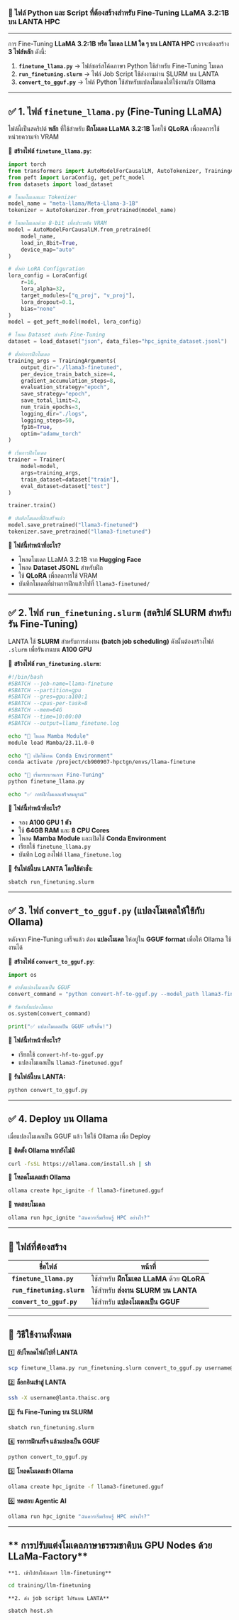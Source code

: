 ### **📌 ไฟล์ Python และ Script ที่ต้องสร้างสำหรับ Fine-Tuning LLaMA 3.2:1B บน LANTA HPC**
---
การ Fine-Tuning **LLaMA 3.2:1B หรือ โมเดล LLM ใด ๆ บน LANTA HPC** เราจะต้องสร้าง **3 ไฟล์หลัก** ดังนี้:

1. **`finetune_llama.py`** → ไฟล์ซอร์สโค้ดภาษา Python ใช้สำหรับ Fine-Tuning โมเดล  
2. **`run_finetuning.slurm`** → ไฟล์ Job Script ใช้ส่งงานผ่าน SLURM บน LANTA  
3. **`convert_to_gguf.py`** → ไฟล์ Python ใช้สำหรับแปลงโมเดลให้ใช้งานกับ Ollama  

---

## **✅ 1. ไฟล์ `finetune_llama.py` (Fine-Tuning LLaMA)**
ไฟล์นี้เป็นสคริปต์ **หลัก** ที่ใช้สำหรับ **ฝึกโมเดล LLaMA 3.2:1B** โดยใช้ **QLoRA** เพื่อลดการใช้หน่วยความจำ VRAM

📌 **สร้างไฟล์ `finetune_llama.py`**:
```python
import torch
from transformers import AutoModelForCausalLM, AutoTokenizer, TrainingArguments, Trainer
from peft import LoraConfig, get_peft_model
from datasets import load_dataset

# โหลดโมเดลและ Tokenizer
model_name = "meta-llama/Meta-Llama-3-1B"
tokenizer = AutoTokenizer.from_pretrained(model_name)

# โหลดโมเดลด้วย 8-bit เพื่อประหยัด VRAM
model = AutoModelForCausalLM.from_pretrained(
    model_name, 
    load_in_8bit=True,
    device_map="auto"
)

# ตั้งค่า LoRA Configuration
lora_config = LoraConfig(
    r=16,  
    lora_alpha=32,  
    target_modules=["q_proj", "v_proj"],  
    lora_dropout=0.1,  
    bias="none"
)
model = get_peft_model(model, lora_config)

# โหลด Dataset สำหรับ Fine-Tuning
dataset = load_dataset("json", data_files="hpc_ignite_dataset.jsonl")

# ตั้งค่าการฝึกโมเดล
training_args = TrainingArguments(
    output_dir="./llama3-finetuned",
    per_device_train_batch_size=4,
    gradient_accumulation_steps=8,
    evaluation_strategy="epoch",
    save_strategy="epoch",
    save_total_limit=2,
    num_train_epochs=3,
    logging_dir="./logs",
    logging_steps=50,
    fp16=True,  
    optim="adamw_torch"
)

# เริ่มการฝึกโมเดล
trainer = Trainer(
    model=model,
    args=training_args,
    train_dataset=dataset["train"],
    eval_dataset=dataset["test"]
)

trainer.train()

# บันทึกโมเดลที่ฝึกเสร็จแล้ว
model.save_pretrained("llama3-finetuned")
tokenizer.save_pretrained("llama3-finetuned")
```
🔹 **ไฟล์นี้ทำหน้าที่อะไร?**
- โหลดโมเดล LLaMA 3.2:1B จาก **Hugging Face**
- โหลด **Dataset JSONL** สำหรับฝึก
- ใช้ **QLoRA** เพื่อลดการใช้ VRAM
- บันทึกโมเดลที่ผ่านการฝึกแล้วไปที่ `llama3-finetuned/`

---

## **✅ 2. ไฟล์ `run_finetuning.slurm` (สคริปต์ SLURM สำหรับรัน Fine-Tuning)**
LANTA ใช้ **SLURM** สำหรับการส่งงาน **(batch job scheduling)** ดังนั้นต้องสร้างไฟล์ `.slurm` เพื่อรันงานบน **A100 GPU** 

📌 **สร้างไฟล์ `run_finetuning.slurm`**:
```bash
#!/bin/bash
#SBATCH --job-name=llama-finetune
#SBATCH --partition=gpu
#SBATCH --gres=gpu:a100:1
#SBATCH --cpus-per-task=8
#SBATCH --mem=64G
#SBATCH --time=10:00:00
#SBATCH --output=llama_finetune.log

echo "🔹 โหลด Mamba Module"
module load Mamba/23.11.0-0

echo "🔹 เปิดใช้งาน Conda Environment"
conda activate /project/cb900907-hpctgn/envs/llama-finetune

echo "🔹 เริ่มกระบวนการ Fine-Tuning"
python finetune_llama.py

echo "✅ การฝึกโมเดลเสร็จสมบูรณ์"
```
🔹 **ไฟล์นี้ทำหน้าที่อะไร?**
- จอง **A100 GPU 1 ตัว**
- ใช้ **64GB RAM** และ **8 CPU Cores**
- โหลด **Mamba Module** และเปิดใช้ **Conda Environment**
- เรียกใช้ `finetune_llama.py`
- บันทึก Log ลงไฟล์ `llama_finetune.log`

📌 **รันไฟล์นี้บน LANTA โดยใช้คำสั่ง:**
```bash
sbatch run_finetuning.slurm
```

---

## **✅ 3. ไฟล์ `convert_to_gguf.py` (แปลงโมเดลให้ใช้กับ Ollama)**
หลังจาก Fine-Tuning เสร็จแล้ว ต้อง **แปลงโมเดล** ให้อยู่ใน **GGUF format** เพื่อให้ Ollama ใช้งานได้

📌 **สร้างไฟล์ `convert_to_gguf.py`**:
```python
import os

# คำสั่งแปลงโมเดลเป็น GGUF
convert_command = "python convert-hf-to-gguf.py --model_path llama3-finetuned --output llama3-finetuned.gguf"

# รันคำสั่งแปลงโมเดล
os.system(convert_command)

print("✅ แปลงโมเดลเป็น GGUF เสร็จสิ้น!")
```
🔹 **ไฟล์นี้ทำหน้าที่อะไร?**
- เรียกใช้ `convert-hf-to-gguf.py`
- แปลงโมเดลเป็น `llama3-finetuned.gguf`

📌 **รันไฟล์นี้บน LANTA:**
```bash
python convert_to_gguf.py
```

---

## **✅ 4. Deploy บน Ollama**
เมื่อแปลงโมเดลเป็น GGUF แล้ว ให้ใช้ Ollama เพื่อ Deploy

📌 **ติดตั้ง Ollama หากยังไม่มี**
```bash
curl -fsSL https://ollama.com/install.sh | sh
```

📌 **โหลดโมเดลเข้า Ollama**
```bash
ollama create hpc_ignite -f llama3-finetuned.gguf
```

📌 **ทดสอบโมเดล**
```bash
ollama run hpc_ignite "ฉันควรเริ่มเรียนรู้ HPC อย่างไร?"
```

---

## **🚀 ไฟล์ที่ต้องสร้าง**
| **ชื่อไฟล์** | **หน้าที่** |
|-------------|------------|
| **`finetune_llama.py`** | ใช้สำหรับ **ฝึกโมเดล LLaMA** ด้วย **QLoRA** |
| **`run_finetuning.slurm`** | ใช้สำหรับ **ส่งงาน SLURM บน LANTA** |
| **`convert_to_gguf.py`** | ใช้สำหรับ **แปลงโมเดลเป็น GGUF** |

---

## **📌 วิธีใช้งานทั้งหมด**
1️⃣ **อัปโหลดไฟล์ไปที่ LANTA**  
```bash
scp finetune_llama.py run_finetuning.slurm convert_to_gguf.py username@lanta.thaisc.org:~
```
2️⃣ **ล็อกอินเข้าสู่ LANTA**
```bash
ssh -X username@lanta.thaisc.org
```
3️⃣ **รัน Fine-Tuning บน SLURM**
```bash
sbatch run_finetuning.slurm
```
4️⃣ **รอการฝึกเสร็จ แล้วแปลงเป็น GGUF**
```bash
python convert_to_gguf.py
```
5️⃣ **โหลดโมเดลเข้า Ollama**
```bash
ollama create hpc_ignite -f llama3-finetuned.gguf
```
6️⃣ **ทดสอบ Agentic AI**
```bash
ollama run hpc_ignite "ฉันควรเริ่มเรียนรู้ HPC อย่างไร?"
```

---

## ** การปรับแต่งโมเดลภาษาธรรมชาติบน GPU Nodes ด้วย LLaMa-Factory**
    **1. เข้าไปยังโฟลเดอร์ llm-finetuning**
```bash
cd training/llm-finetuning
```
    **2. ส่ง job script ไปรันบน LANTA**
```bash 
sbatch host.sh
```
